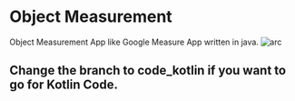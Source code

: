 # Object Measurement 
Object Measurement App like Google Measure App written in java.
![arc](https://github.com/shubh261096/measurementapp/assets/35653065/629e16a8-77a4-4c4c-8b93-39f2574ef726)

## Change the branch to code_kotlin if you want to go for Kotlin Code.
